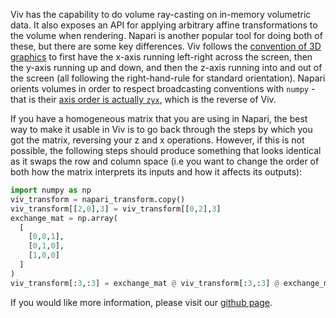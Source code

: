 Viv has the capability to do volume ray-casting on in-memory volumetric data. It also exposes an API for applying arbitrary affine transformations to the volume when rendering. Napari is another popular tool for doing both of these, but there are some key differences. Viv follows the [convention of 3D graphics](https://northstar-www.dartmouth.edu/doc/idl/html_6.2/Coordinates_of_3-D_Graphics.html) to first have the x-axis running left-right across the screen, then the y-axis running up and down, and then the z-axis running into and out of the screen (all following the right-hand-rule for standard orientation). Napari orients volumes in order to respect broadcasting conventions with `numpy` - that is their [axis order is actually `zyx`](https://scikit-image.org/docs/dev/user_guide/numpy_images.html#coordinate-conventions), which is the reverse of Viv.

If you have a homogeneous matrix that you are using in Napari, the best way to make it usable in Viv is to go back through the steps by which you got the matrix, reversing your z and x operations. However, if this is not possible, the following steps should produce something that looks identical as it swaps the row and column space (i.e you want to change the order of both how the matrix interprets its inputs and how it affects its outputs):

```python
import numpy as np
viv_transform = napari_transform.copy()
viv_transform[[2,0],3] = viv_transform[[0,2],3]
exchange_mat = np.array(
  [
    [0,0,1],
    [0,1,0],
    [1,0,0]
  ]
)
viv_transform[:3,:3] = exchange_mat @ viv_transform[:3,:3] @ exchange_mat
```

If you would like more information, please visit our [github page](https://github.com/hms-dbmi/viv/blob/master/docs/3D_RENDERING_IN_DEPTH.md).
